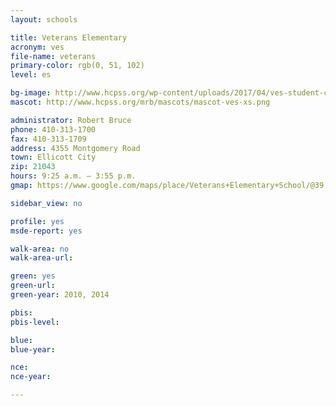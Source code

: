 ```yaml
---
layout: schools

title: Veterans Elementary
acronym: ves
file-name: veterans
primary-color: rgb(0, 51, 102)
level: es

bg-image: http://www.hcpss.org/wp-content/uploads/2017/04/ves-student-choir.jpg
mascot: http://www.hcpss.org/mrb/mascots/mascot-ves-xs.png

administrator: Robert Bruce
phone: 410-313-1700
fax: 410-313-1709
address: 4355 Montgomery Road
town: Ellicott City
zip: 21043
hours: 9:25 a.m. – 3:55 p.m.
gmap: https://www.google.com/maps/place/Veterans+Elementary+School/@39.2540295,-76.815074,17z/data=!3m1!4b1!4m2!3m1!1s0x89c81f92be101651:0x555626949051e205?hl=en

sidebar_view: no

profile: yes
msde-report: yes 

walk-area: no
walk-area-url:

green: yes
green-url:
green-year: 2010, 2014

pbis:
pbis-level:

blue: 
blue-year:

nce:
nce-year:

---
```

